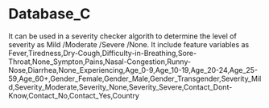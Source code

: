# Database_C

It can be used in a severity checker algorith to determine the level of severity as Mild /Moderate /Severe /None.  It include feature variables as Fever,Tiredness,Dry-Cough,Difficulty-in-Breathing,Sore-Throat,None_Sympton,Pains,Nasal-Congestion,Runny-Nose,Diarrhea,None_Experiencing,Age_0-9,Age_10-19,Age_20-24,Age_25-59,Age_60+,Gender_Female,Gender_Male,Gender_Transgender,Severity_Mild,Severity_Moderate,Severity_None,Severity_Severe,Contact_Dont-Know,Contact_No,Contact_Yes,Country
 
